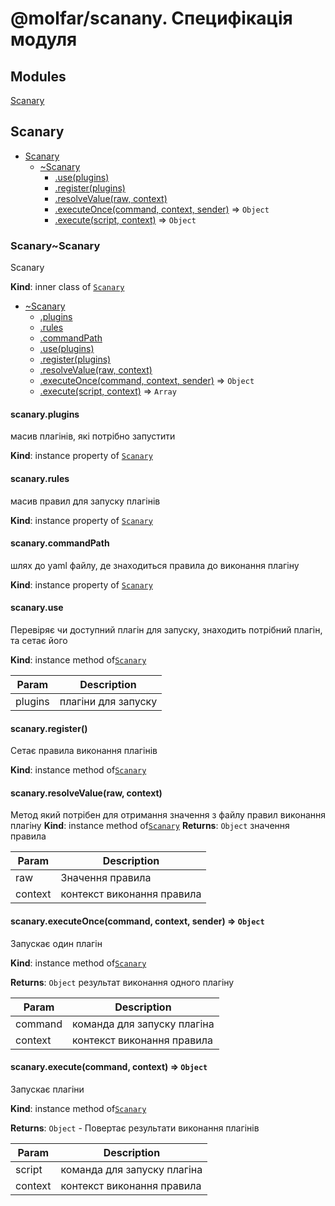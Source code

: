 # @molfar/scanany. Специфікація модуля

## Modules

<dl>
<dt><a href="#module_Scanary">Scanary</a></dt>
<dd></dd>
</dl>


<a name="module_Scanary"></a>

## Scanary

* [Scanary](#module_Scanary)
    * [~Scanary](#module_Scanary..Scanary)
        * [.use(plugins)](#module_Scanary..Scanary+use)
        * [.register(plugins)](#module_Scanary..Scanary+register)
        * [.resolveValue(raw, context)](#module_Scanary..Scanary+resolveValue)
        * [.executeOnce(command, context, sender)](#module_Scanary..Scanary+executeOnce) ⇒ <code>Object</code>
        * [.execute(script, context)](#module_Scanary..Scanary+exexute) ⇒ <code>Object</code>
 

<a name="module_Scanary..Scanary"></a>

### Scanary~Scanary
Scanary

**Kind**: inner class of [<code>Scanary</code>](#module_Scanary)

* [~Scanary](#module_AmqpManager..AmqpManager)
  * [.plugins](#module_Scanary..Scanary+plugins)
  * [.rules](#module_Scanary..Scanary+rules)
  * [.commandPath](#module_Scanary..Scanary+commandPath)
  * [.use(plugins)](#module_Scanary..Scanary+use)
  * [.register(plugins)](#module_Scanary..Scanary+register)
  * [.resolveValue(raw, context)](#module_Scanary..Scanary+resolveValue)
  * [.executeOnce(command, context, sender)](#module_Scanary..Scanary+executeOnce) ⇒ <code>Object</code>
  * [.execute(script, context)](#module_Scanary..Scanary+exexute) ⇒ <code>Array</code>


<a name="module_Scanary..Scanary+plugins"></a>

#### scanary.plugins
масив плагінів, які потрібно запустити

**Kind**: instance property of [<code>Scanary</code>](#module_Scanary..Scanary)  

<a name="module_Scanary..Scanary+rules"></a>

#### scanary.rules
масив правил для запуску плагінів

**Kind**: instance property of [<code>Scanary</code>](#module_Scanary..Scanary)

<a name="module_Scanary..Scanary+commandPath"></a>

#### scanary.commandPath
шлях до yaml файлу, де знаходиться правила до виконання плагіну

**Kind**: instance property of [<code>Scanary</code>](#module_Scanary..Scanary)  

<a name="module_Scanary..Scanary+use"></a>

#### scanary.use
Перевіряє чи доступний плагін для запуску, знаходить потрібний плагін, та сетає його

**Kind**: instance method of[<code>Scanary</code>](#module_Scanary..Scanary)

| Param | Description |
| --- | --- |
| plugins | плагіни для запуску |

<a name="module_Scanary..Scanary+register"></a>

#### scanary.register()
Сетає правила виконання плагінів

**Kind**: instance method of[<code>Scanary</code>](#module_Scanary..Scanary)

<a name="module_Scanary..Scanary++getConnectionConfig"></a>

#### scanary.resolveValue(raw, context)

Метод який потрібен для отримання значення з файлу правил виконання плагіну
**Kind**: instance method of[<code>Scanary</code>](#module_Scanary..Scanary)
**Returns**: <code>Object</code> значення правила

| Param | Description |
| --- | --- |
| raw | Значення правила |
| context | контекст виконання правила |

<a name="module_Scanary..Scanary++setConnectionConfig"></a>

#### scanary.executeOnce(command, context, sender) ⇒ <code>Object</code>
Запускає один плагін 

**Kind**: instance method of[<code>Scanary</code>](#module_Scanary..Scanary)

**Returns**: <code>Object</code> результат виконання одного плагіну

| Param | Description |
| --- | --- |
| command | команда для запуску плагіна |
| context | контекст виконання правила |

<a name="module_Scanary..Scanary+execute"></a>

#### scanary.execute(command, context) ⇒ <code>Object</code>
Запускає плагіни

**Kind**: instance method of[<code>Scanary</code>](#module_Scanary..Scanary)

**Returns**: <code>Object</code> - Повертає результати виконання плагінів

| Param | Description |
| --- | --- |
| script | команда для запуску плагіна |
| context | контекст виконання правила |




